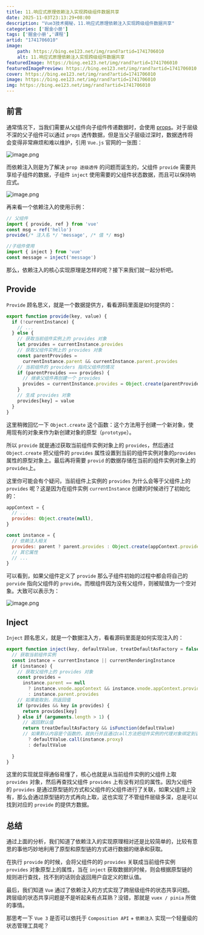 ```yaml
---
title: 11.响应式原理依赖注入实现跨级组件数据共享
date: 2025-11-03T23:13:29+08:00
description: "Vue3技术揭秘，11.响应式原理依赖注入实现跨级组件数据共享"
categories: ['掘金小册']
tags: ['掘金小册','课程']
artid: "1741706010"
image:
    path: https://bing.ee123.net/img/rand?artid=1741706010
    alt: 11.响应式原理依赖注入实现跨级组件数据共享
featuredImage: https://bing.ee123.net/img/rand?artid=1741706010
featuredImagePreview: https://bing.ee123.net/img/rand?artid=1741706010
cover: https://bing.ee123.net/img/rand?artid=1741706010
image: https://bing.ee123.net/img/rand?artid=1741706010
img: https://bing.ee123.net/img/rand?artid=1741706010
---
```


## 前言
通常情况下，当我们需要从父组件向子组件传递数据时，会使用 [props](https://cn.vuejs.org/guide/components/props.html)。对于层级不深的父子组件可以通过 `props` 透传数据，但是当父子层级过深时，数据透传将会变得非常麻烦和难以维护，引用 `Vue.js` 官网的一张图：

![image.png](https://p1-juejin.byteimg.com/tos-cn-i-k3u1fbpfcp/a31a94e4ba3f472bb2d037fc600f7201~tplv-k3u1fbpfcp-watermark.image?)

而依赖注入则是为了解决 `prop 逐级透传` 的问题而诞生的，父组件 `provide` 需要共享给子组件的数据，子组件 `inject` 使用需要的父组件状态数据，而且可以保持响应式。

![image.png](https://p9-juejin.byteimg.com/tos-cn-i-k3u1fbpfcp/4b703605556c447bbb2fcd1739a412db~tplv-k3u1fbpfcp-watermark.image?)

再来看一个依赖注入的使用示例：

```js
// 父组件
import { provide, ref } from 'vue'
const msg = ref('hello')
provide(/* 注入名 */ 'message', /* 值 */ msg)

//子组件使用
import { inject } from 'vue' 
const message = inject('message')
```
那么，依赖注入的核心实现原理是怎样的呢？接下来我们就一起分析吧。

## Provide

`Provide` 顾名思义，就是一个数据提供方，看看源码里面是如何提供的：
```js
export function provide(key, value) {
  if (!currentInstance) {
    // ...
  } else {
    // 获取当前组件实例上的 provides 对象
    let provides = currentInstance.provides
    // 获取父组件实例上的 provides 对象
    const parentProvides =
      currentInstance.parent && currentInstance.parent.provides
    // 当前组件的 providers 指向父组件的情况  
    if (parentProvides === provides) {
      // 继承父组件再创建一个 provides
      provides = currentInstance.provides = Object.create(parentProvides)
    }
    // 生成 provides 对象
    provides[key] = value
  }
}
```
这里稍微回忆一下 `Object.create` 这个函数：这个方法用于创建一个新对象，使用现有的对象来作为新创建对象的原型（`prototype`）。

所以 `provide` 就是通过获取当前组件实例对象上的 `provides`，然后通过 `Object.create` 把父组件的 `provides` 属性设置到当前的组件实例对象的`provides` 属性的原型对象上。最后再将需要 `provid` 的数据存储在当前的组件实例对象上的 `provides`上。

这里你可能会有个疑问，当前组件上实例的 `provides` 为什么会等于父组件上的 `provides` 呢？这是因为在组件实例 `currentInstance` 创建的时候进行了初始化的：

```js
appContext = {
  // ...
  provides: Object.create(null),
}

const instance = { 
  // 依赖注入相关 
  provides: parent ? parent.provides : Object.create(appContext.provides), 
  // 其它属性 
  // ... 
}
```
可以看到，如果父组件定义了 `provide` 那么子组件初始的过程中都会将自己的 `porvide` 指向父组件的 `provide`。而根组件因为没有父组件，则被赋值为一个空对象。大致可以表示为：


![image.png](https://p6-juejin.byteimg.com/tos-cn-i-k3u1fbpfcp/121a26eec5004650bdec9f6a08228faa~tplv-k3u1fbpfcp-watermark.image?)

## Inject
`Inject` 顾名思义，就是一个数据注入方，看看源码里面是如何实现注入的：

```js
export function inject(key, defaultValue, treatDefaultAsFactory = false) {
  // 获取当前组件实例
  const instance = currentInstance || currentRenderingInstance
  if (instance) {
    // 获取父组件上的 provides 对象
    const provides =
      instance.parent == null
        ? instance.vnode.appContext && instance.vnode.appContext.provides
        : instance.parent.provides
    // 如果能取到，则返回值
    if (provides && key in provides) {
      return provides[key]
    } else if (arguments.length > 1) {
      // 返回默认值
      return treatDefaultAsFactory && isFunction(defaultValue)
      // 如果默认内容是个函数的，就执行并且通过call方法把组件实例的代理对象绑定到该函数的this上
        ? defaultValue.call(instance.proxy)
        : defaultValue
    
  }
}
```
这里的实现就显得通俗易懂了，核心也就是从当前组件实例的父组件上取 `provides` 对象，然后再查找父组件 `provides` 上有没有对应的属性。因为父组件的 `provides` 是通过原型链的方式和父组件的父组件进行了关联，如果父组件上没有，那么会通过原型链的方式再向上取，这也实现了不管组件层级多深，总是可以找到对应的 `provide` 的提供方数据。

## 总结
通过上面的分析，我们知道了依赖注入的实现原理相对还是比较简单的，比较有意思的事他巧妙地利用了原型和原型链的方式进行数据的继承和获取。

在执行 `provide` 的时候，会将父组件的的 `provides` 关联成当前组件实例 `provides` 对象原型上的属性，当在 `inject` 获取数据的时候，则会根据原型链的规则进行查找，找不到的话则会返回用户自定义的默认值。

最后，我们知道 `Vue` 通过了依赖注入的方式实现了跨层级组件的状态共享问题。跨层级的状态共享问题是不是听起来有点耳熟？没错，那就是 `vuex / pinia` 所做的事情。

那思考一下 `Vue 3` 是否可以依托于 `Composition API` + `依赖注入` 实现一个轻量级的状态管理工具呢？

  